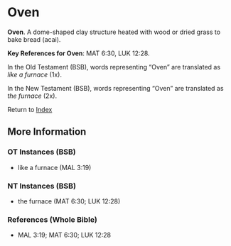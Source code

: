 # Oven
**Oven**. 
A dome-shaped clay structure heated with wood or dried grass to bake bread (acai). 


**Key References for Oven**: 
MAT 6:30, LUK 12:28. 


In the Old Testament (BSB), words representing “Oven” are translated as 
*like a furnace* (1x). 


In the New Testament (BSB), words representing “Oven” are translated as 
*the furnace* (2x). 


Return to [Index](00-Index.md)

## More Information

### OT Instances (BSB)

* like a furnace (MAL 3:19)



### NT Instances (BSB)

* the furnace (MAT 6:30; LUK 12:28)



### References (Whole Bible)

* MAL 3:19; MAT 6:30; LUK 12:28



